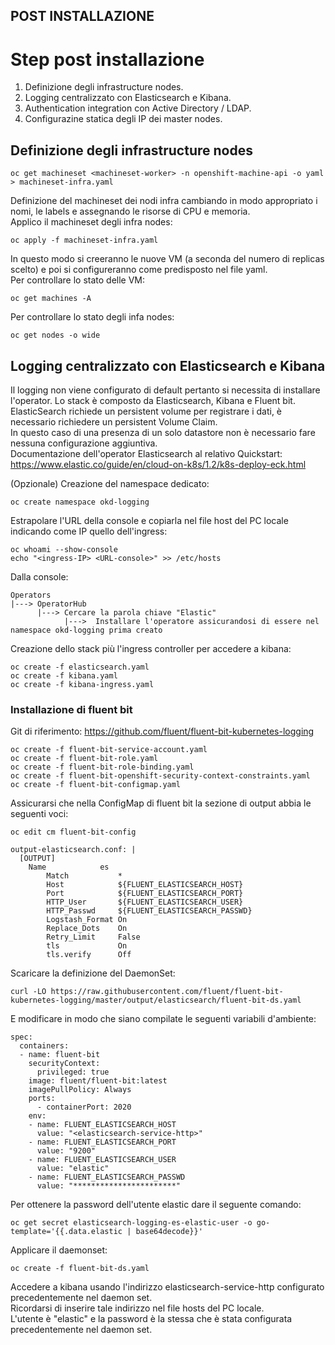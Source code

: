## POST INSTALLAZIONE

# Step post installazione
1. Definizione degli infrastructure nodes.  
2. Logging centralizzato con Elasticsearch e Kibana.  
3. Authentication integration con Active Directory / LDAP.  
4. Configurazine statica degli IP dei master nodes.  


## Definizione degli infrastructure nodes  
```
oc get machineset <machineset-worker> -n openshift-machine-api -o yaml > machineset-infra.yaml
```

Definizione del machineset dei nodi infra cambiando in modo appropriato i nomi, le labels e assegnando le risorse di CPU e memoria.  
Applico il machineset degli infra nodes:
```
oc apply -f machineset-infra.yaml
```

In questo modo si creeranno le nuove VM (a seconda del numero di replicas scelto) e poi si configureranno come predisposto nel file yaml.  
Per controllare lo stato delle VM:  
```
oc get machines -A
```
Per controllare lo stato degli infa nodes:
```
oc get nodes -o wide
```

## Logging centralizzato con Elasticsearch e Kibana
Il logging non viene configurato di default pertanto si necessita di installare l'operator.
Lo stack è composto da Elasticsearch, Kibana e Fluent bit.  
ElasticSearch richiede un persistent volume per registrare i dati, è necessario richiedere un persistent Volume Claim.  
In questo caso di una presenza di un solo datastore non è necessario fare nessuna configurazione aggiuntiva.  
Documentazione dell'operator Elasticsearch al relativo Quickstart:  
https://www.elastic.co/guide/en/cloud-on-k8s/1.2/k8s-deploy-eck.html  

(Opzionale) Creazione del namespace dedicato:
```
oc create namespace okd-logging
```

Estrapolare l'URL della console e copiarla nel file host del PC locale indicando come IP quello dell'ingress:

```
oc whoami --show-console
echo "<ingress-IP> <URL-console>" >> /etc/hosts
```

Dalla console:
```
Operators 
|---> OperatorHub
      |---> Cercare la parola chiave "Elastic"
            |--->  Installare l'operatore assicurandosi di essere nel namespace okd-logging prima creato
```

Creazione dello stack più l'ingress controller per accedere a kibana:
```
oc create -f elasticsearch.yaml
oc create -f kibana.yaml
oc create -f kibana-ingress.yaml
```

### Installazione di fluent bit
Git di riferimento: https://github.com/fluent/fluent-bit-kubernetes-logging
```
oc create -f fluent-bit-service-account.yaml
oc create -f fluent-bit-role.yaml
oc create -f fluent-bit-role-binding.yaml
oc create -f fluent-bit-openshift-security-context-constraints.yaml
oc create -f fluent-bit-configmap.yaml
```

Assicurarsi che nella ConfigMap di fluent bit la sezione di output abbia le seguenti voci:  
```
oc edit cm fluent-bit-config
```
```
output-elasticsearch.conf: | 
  [OUTPUT]
    Name            es
		Match           *
		Host            ${FLUENT_ELASTICSEARCH_HOST}
		Port            ${FLUENT_ELASTICSEARCH_PORT}
		HTTP_User       ${FLUENT_ELASTICSEARCH_USER}
		HTTP_Passwd     ${FLUENT_ELASTICSEARCH_PASSWD}
		Logstash_Format On
		Replace_Dots    On
		Retry_Limit     False
		tls             On
		tls.verify      Off
```

Scaricare la definizione del DaemonSet:  
```
curl -LO https://raw.githubusercontent.com/fluent/fluent-bit-kubernetes-logging/master/output/elasticsearch/fluent-bit-ds.yaml
```

E modificare in modo che siano compilate le seguenti variabili d'ambiente:  
```
spec:
  containers:
  - name: fluent-bit
	securityContext:
	  privileged: true
	image: fluent/fluent-bit:latest
	imagePullPolicy: Always
	ports:
	  - containerPort: 2020
	env:
	- name: FLUENT_ELASTICSEARCH_HOST
	  value: "<elasticsearch-service-http>"
	- name: FLUENT_ELASTICSEARCH_PORT
	  value: "9200"
	- name: FLUENT_ELASTICSEARCH_USER
	  value: "elastic"
	- name: FLUENT_ELASTICSEARCH_PASSWD
	  value: "***********************"
```

Per ottenere la password dell'utente elastic dare il seguente comando:  
```
oc get secret elasticsearch-logging-es-elastic-user -o go-template='{{.data.elastic | base64decode}}'
```

Applicare il daemonset:  
```
oc create -f fluent-bit-ds.yaml
```

Accedere a kibana usando l'indirizzo elasticsearch-service-http configurato precedentemente nel daemon set.  
Ricordarsi di inserire tale indirizzo nel file hosts del PC locale.  
L'utente è "elastic" e la password è la stessa che è stata configurata precedentemente nel daemon set.  
